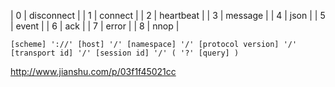



| 0 | disconnect |
| 1 | connect    |
| 2 | heartbeat  |
| 3 | message    |
| 4 | json       |
| 5 | event      |
| 6 | ack        |
| 7 | error      |
| 8 | nnop       |


```
[scheme] '://' [host] '/' [namespace] '/' [protocol version] '/' [transport id] '/' [session id] '/' ( '?' [query] )
```



http://www.jianshu.com/p/03f1f45021cc
